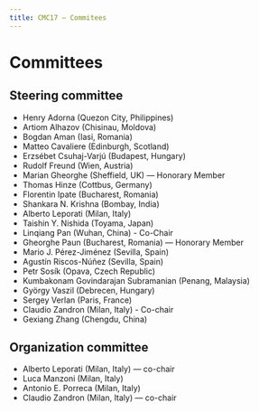 ```yaml
---
title: CMC17 – Commitees
---
```


Committees
==========

Steering committee
------------------

* Henry Adorna (Quezon City, Philippines)
* Artiom Alhazov (Chisinau, Moldova)
* Bogdan Aman (Iasi, Romania)
* Matteo Cavaliere (Edinburgh, Scotland)
* Erzsébet Csuhaj-Varjú (Budapest, Hungary)
* Rudolf Freund (Wien, Austria)
* Marian Gheorghe (Sheffield, UK) — Honorary Member
* Thomas Hinze (Cottbus, Germany)
* Florentin Ipate (Bucharest, Romania)
* Shankara N. Krishna (Bombay, India)
* Alberto Leporati (Milan, Italy)
* Taishin Y. Nishida (Toyama, Japan)
* Linqiang Pan (Wuhan, China) - Co-Chair
* Gheorghe Paun (Bucharest, Romania) — Honorary Member
* Mario J. Pérez-Jiménez (Sevilla, Spain)
* Agustín Riscos-Núñez (Sevilla, Spain)
* Petr Sosík (Opava, Czech Republic)
* Kumbakonam Govindarajan Subramanian (Penang, Malaysia)
* György Vaszil (Debrecen, Hungary)
* Sergey Verlan (Paris, France)
* Claudio Zandron (Milan, Italy) - Co-chair
* Gexiang Zhang (Chengdu, China)

Organization committee
----------------------

* Alberto Leporati (Milan, Italy) — co-chair
* Luca Manzoni (Milan, Italy)
* Antonio E. Porreca (Milan, Italy)
* Claudio Zandron (Milan, Italy) — co-chair
